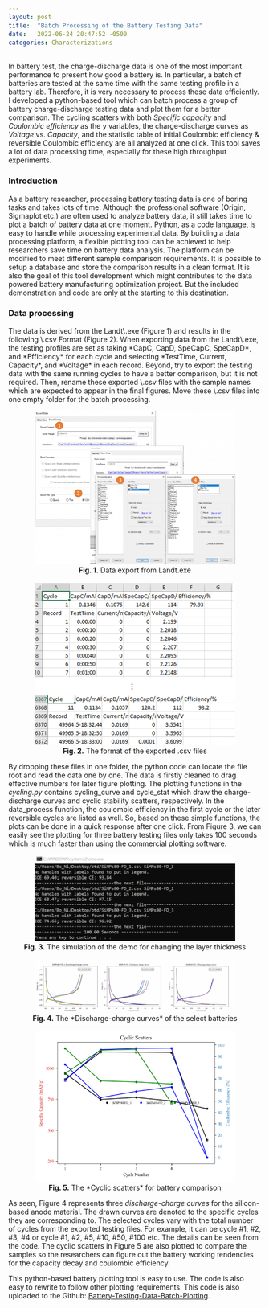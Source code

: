 ```yaml
---
layout: post
title:  "Batch Processing of the Battery Testing Data"
date:   2022-06-24 20:47:52 -0500
categories: Characterizations
---
```


In battery test, the charge-discharge data is one of the most important performance to present how good a battery is. 
In particular, a batch of batteries are tested at the same time with the same testing profile in a battery lab. 
Therefore, it is very necessary to process these data efficiently. I developed a python-based tool which can batch process a group of battery charge-discharge testing data and plot them for a better comparison. 
The cycling scatters with both *Specific capacity* and *Coulombic efficiency* as the y variables, 
the charge-discharge curves as *Voltage* vs. *Capacity*, and the statistic table of initial Coulombic efficiency & reversible Coulombic efficiency are all analyzed at one click. 
This tool saves a lot of data processing time, especially for these high throughput experiments.

<h3>Introduction</h3>
As a battery researcher, processing battery testing data is one of boring tasks and takes lots of time. 
Although the professional software (Origin, Sigmaplot etc.) are often used to analyze battery data, 
it still takes time to plot a batch of battery data at one moment. 
Python, as a code language, is easy to handle while processing experimental data. By building a data processing platform, 
a flexible plotting tool can be achieved to help researchers save time on battery data analysis. 
The platform can be modified to meet different sample comparison requirements. 
It is possible to setup a database and store the comparison results in a clean format. 
It is also the goal of this tool development which might contributes to the data powered battery manufacturing optimization project. 
But the included demonstration and code are only at the starting to this destination.

<h3>Data processing</h3>
The data is derived from the Landt\.exe (Figure 1) and results in the following \.csv Format (Figure 2). 
When exporting data from the Landt\.exe, the testing profiles are set as taking *CapC, CapD, SpeCapC, SpeCapD*, 
and *Efficiency* for each cycle and selecting *TestTime, Current, Capacity*, and *Voltage* in each record. 
Beyond, try to export the testing data with the same running cycles to have a better comparison, but it is not required. 
Then, rename these exported \.csv files with the sample names which are expected to appear in the final figures. 
Move these \.csv files into one empty folder for the batch processing.
<br>
<p align="center">
	<img src="/assets/images/p3-data-export.jpg" width="400" alt="Fig. 1. Data export from Landt.exe" class="figure-image-post"><br>
	<b>Fig. 1.</b> Data export from Landt.exe 
	<br>
	<br>
	<img src="/assets/images/p3-data-format.jpg" width="400" alt="Fig. 2. The format of the exported .csv files" class="figure-image-post"><br>
	<b>Fig. 2.</b> The format of the exported .csv files
</p>

By dropping these files in one folder, the python code can locate the file root and read the data one by one. 
The data is firstly cleaned to drag effective numbers for later figure plotting. 
The plotting functions in the *cycling\.py* contains cycling_curve and cycle_stat which draw the charge-discharge curves and cyclic stability scatters, respectively. 
In the data_process function, the coulombic efficiency in the first cycle or the later reversible cycles are listed as well. 
So, based on these simple functions, the plots can be done in a quick response after one click.
From Figure 3, we can easily see the plotting for three battery testing files only takes 100 seconds which is much faster than using the commercial plotting software.
<br>
<p align="center">
	<img src="/assets/images/p3-code-operation.jpg" width="400" alt="Fig. 3. The simulation of the demo for changing the layer thickness" class="figure-image-post"><br>
	<b>Fig. 3.</b> The simulation of the demo for changing the layer thickness
	<br>
	<br>
	<img src="/assets/images/p3-code-CDC-plotting.jpg" width="400" alt="Fig. 4. The *Discharge-charge curves* of the select batteries" class="figure-image-post"><br>
	<b>Fig. 4.</b> The *Discharge-charge curves* of the select batteries 
	<br>
	<br>
	<img src="/assets/images/p3-code-cyclic-plotting.jpg" width="400" alt="Fig. 5.The *Cyclic scatters* for battery comparison" class="figure-image-post"><br>
	<b>Fig. 5.</b> The *Cyclic scatters* for battery comparison
</p>

As seen, Figure 4 represents three *discharge-charge curves* for the silicon-based anode material. 
The drawn curves are denoted to the specific cycles they are corresponding to. 
The selected cycles vary with the total number of cycles from the exported testing files. 
For example, it can be cycle #1, #2, #3, #4 or cycle #1, #2, #5, #10, #50, #100 etc. The details can be seen from the code. 
The cyclic scatters in Figure 5 are also plotted to compare the samples so the researchers can figure out the battery working tendencies for the capacity decay and coulombic efficiency.

This python-based battery plotting tool is easy to use. The code is also easy to rewrite to follow other plotting requirements. 
This code is also uploaded to the Github:
 <a href="https://github.com/Citron-pas01/Battery-Testing-Data-Batch-Plotting">Battery-Testing-Data-Batch-Plotting</a>.